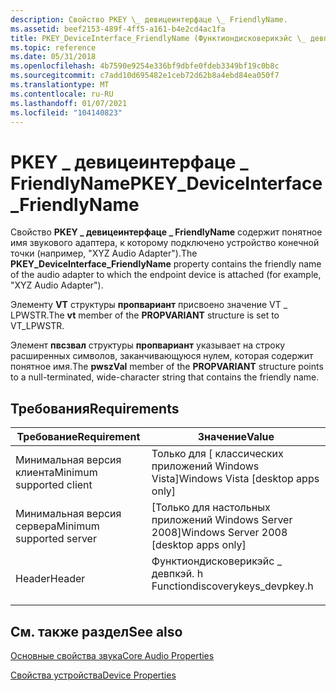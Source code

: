 ```yaml
---
description: Свойство PKEY \_ девицеинтерфаце \_ FriendlyName.
ms.assetid: beef2153-489f-4ff5-a161-b4e2cd4ac1fa
title: PKEY_DeviceInterface_FriendlyName (Функтиондисковерикэйс \_ девпкэй. h)
ms.topic: reference
ms.date: 05/31/2018
ms.openlocfilehash: 4b7590e9254e336bf9dbfe0fdeb3349bf19c0b8c
ms.sourcegitcommit: c7add10d695482e1ceb72d62b8a4ebd84ea050f7
ms.translationtype: MT
ms.contentlocale: ru-RU
ms.lasthandoff: 01/07/2021
ms.locfileid: "104140823"
---
```

# <a name="pkey_deviceinterface_friendlyname"></a><span data-ttu-id="ecfd1-103">PKEY \_ девицеинтерфаце \_ FriendlyName</span><span class="sxs-lookup"><span data-stu-id="ecfd1-103">PKEY\_DeviceInterface\_FriendlyName</span></span>

<span data-ttu-id="ecfd1-104">Свойство **PKEY \_ девицеинтерфаце \_ FriendlyName** содержит понятное имя звукового адаптера, к которому подключено устройство конечной точки (например, "XYZ Audio Adapter").</span><span class="sxs-lookup"><span data-stu-id="ecfd1-104">The **PKEY\_DeviceInterface\_FriendlyName** property contains the friendly name of the audio adapter to which the endpoint device is attached (for example, "XYZ Audio Adapter").</span></span>

<span data-ttu-id="ecfd1-105">Элементу **VT** структуры **пропвариант** присвоено значение VT \_ LPWSTR.</span><span class="sxs-lookup"><span data-stu-id="ecfd1-105">The **vt** member of the **PROPVARIANT** structure is set to VT\_LPWSTR.</span></span>

<span data-ttu-id="ecfd1-106">Элемент **пвсзвал** структуры **пропвариант** указывает на строку расширенных символов, заканчивающуюся нулем, которая содержит понятное имя.</span><span class="sxs-lookup"><span data-stu-id="ecfd1-106">The **pwszVal** member of the **PROPVARIANT** structure points to a null-terminated, wide-character string that contains the friendly name.</span></span>

## <a name="requirements"></a><span data-ttu-id="ecfd1-107">Требования</span><span class="sxs-lookup"><span data-stu-id="ecfd1-107">Requirements</span></span>



| <span data-ttu-id="ecfd1-108">Требование</span><span class="sxs-lookup"><span data-stu-id="ecfd1-108">Requirement</span></span> | <span data-ttu-id="ecfd1-109">Значение</span><span class="sxs-lookup"><span data-stu-id="ecfd1-109">Value</span></span> |
|-------------------------------------|-------------------------------------------------------------------------------------------------------------|
| <span data-ttu-id="ecfd1-110">Минимальная версия клиента</span><span class="sxs-lookup"><span data-stu-id="ecfd1-110">Minimum supported client</span></span><br/> | <span data-ttu-id="ecfd1-111">Только для \[ классических приложений Windows Vista\]</span><span class="sxs-lookup"><span data-stu-id="ecfd1-111">Windows Vista \[desktop apps only\]</span></span><br/>                                                              |
| <span data-ttu-id="ecfd1-112">Минимальная версия сервера</span><span class="sxs-lookup"><span data-stu-id="ecfd1-112">Minimum supported server</span></span><br/> | <span data-ttu-id="ecfd1-113">\[Только для настольных приложений Windows Server 2008\]</span><span class="sxs-lookup"><span data-stu-id="ecfd1-113">Windows Server 2008 \[desktop apps only\]</span></span><br/>                                                        |
| <span data-ttu-id="ecfd1-114">Header</span><span class="sxs-lookup"><span data-stu-id="ecfd1-114">Header</span></span><br/>                   | <dl> <span data-ttu-id="ecfd1-115"><dt>Функтиондисковерикэйс \_ девпкэй. h</dt></span><span class="sxs-lookup"><span data-stu-id="ecfd1-115"><dt>Functiondiscoverykeys\_devpkey.h</dt></span></span> </dl> |



## <a name="see-also"></a><span data-ttu-id="ecfd1-116">См. также раздел</span><span class="sxs-lookup"><span data-stu-id="ecfd1-116">See also</span></span>

<dl> <dt>

[<span data-ttu-id="ecfd1-117">Основные свойства звука</span><span class="sxs-lookup"><span data-stu-id="ecfd1-117">Core Audio Properties</span></span>](core-audio-properties.md)
</dt> <dt>

[<span data-ttu-id="ecfd1-118">Свойства устройства</span><span class="sxs-lookup"><span data-stu-id="ecfd1-118">Device Properties</span></span>](device-properties.md)
</dt> </dl>

 

 




